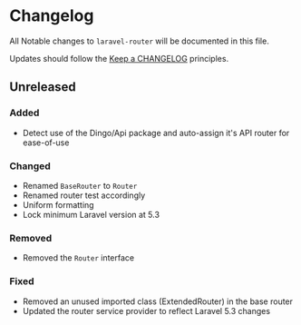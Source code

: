 # Changelog

All Notable changes to `laravel-router` will be documented in this file.

Updates should follow the [Keep a CHANGELOG](http://keepachangelog.com/) principles.

## Unreleased

### Added
- Detect use of the Dingo/Api package and auto-assign it's API router for ease-of-use

### Changed
- Renamed `BaseRouter` to `Router`
- Renamed router test accordingly
- Uniform formatting
- Lock minimum Laravel version at 5.3

### Removed
- Removed the `Router` interface

### Fixed
- Removed an unused imported class (ExtendedRouter) in the base router
- Updated the router service provider to reflect Laravel 5.3 changes